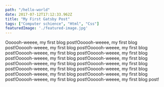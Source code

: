 ```yaml
---
path: "/hello-world"
date: 2017-07-12T17:12:33.962Z
title: "My First Gatsby Post"
tags: ["Computer schience", "Html", "Css"]
featuredImage: './featured-image.jpg'
---
```

Oooooh-weeee, my first blog post!Oooooh-weeee, my first blog post!Oooooh-weeee, my first blog post!Oooooh-weeee, my first blog post!Oooooh-weeee, my first blog post!Oooooh-weeee, my first blog post!Oooooh-weeee, my first blog post!Oooooh-weeee, my first blog post!Oooooh-weeee, my first blog post!Oooooh-weeee, my first blog post!Oooooh-weeee, my first blog post!Oooooh-weeee, my first blog post!Oooooh-weeee, my first blog post!Oooooh-weeee, my first blog post!Oooooh-weeee, my first blog post!Oooooh-weeee, my first blog post!